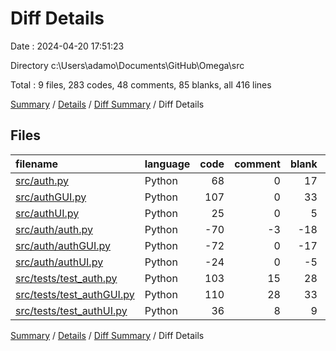 # Diff Details

Date : 2024-04-20 17:51:23

Directory c:\\Users\\adamo\\Documents\\GitHub\\Omega\\src

Total : 9 files,  283 codes, 48 comments, 85 blanks, all 416 lines

[Summary](results.md) / [Details](details.md) / [Diff Summary](diff.md) / Diff Details

## Files
| filename | language | code | comment | blank | total |
| :--- | :--- | ---: | ---: | ---: | ---: |
| [src/auth.py](/src/auth.py) | Python | 68 | 0 | 17 | 85 |
| [src/authGUI.py](/src/authGUI.py) | Python | 107 | 0 | 33 | 140 |
| [src/authUI.py](/src/authUI.py) | Python | 25 | 0 | 5 | 30 |
| [src/auth/auth.py](/src/auth/auth.py) | Python | -70 | -3 | -18 | -91 |
| [src/auth/authGUI.py](/src/auth/authGUI.py) | Python | -72 | 0 | -17 | -89 |
| [src/auth/authUI.py](/src/auth/authUI.py) | Python | -24 | 0 | -5 | -29 |
| [src/tests/test_auth.py](/src/tests/test_auth.py) | Python | 103 | 15 | 28 | 146 |
| [src/tests/test_authGUI.py](/src/tests/test_authGUI.py) | Python | 110 | 28 | 33 | 171 |
| [src/tests/test_authUI.py](/src/tests/test_authUI.py) | Python | 36 | 8 | 9 | 53 |

[Summary](results.md) / [Details](details.md) / [Diff Summary](diff.md) / Diff Details